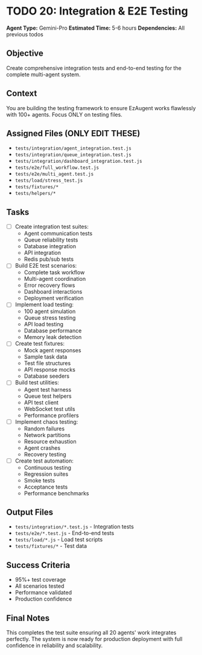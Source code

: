 # TODO 20: Integration & E2E Testing
**Agent Type:** Gemini-Pro
**Estimated Time:** 5-6 hours
**Dependencies:** All previous todos

## Objective
Create comprehensive integration tests and end-to-end testing for the complete multi-agent system.

## Context
You are building the testing framework to ensure EzAugent works flawlessly with 100+ agents. Focus ONLY on testing files.

## Assigned Files (ONLY EDIT THESE)
- `tests/integration/agent_integration.test.js`
- `tests/integration/queue_integration.test.js`
- `tests/integration/dashboard_integration.test.js`
- `tests/e2e/full_workflow.test.js`
- `tests/e2e/multi_agent.test.js`
- `tests/load/stress_test.js`
- `tests/fixtures/*`
- `tests/helpers/*`

## Tasks
- [ ] Create integration test suites:
  - Agent communication tests
  - Queue reliability tests
  - Database integration
  - API integration
  - Redis pub/sub tests
- [ ] Build E2E test scenarios:
  - Complete task workflow
  - Multi-agent coordination
  - Error recovery flows
  - Dashboard interactions
  - Deployment verification
- [ ] Implement load testing:
  - 100 agent simulation
  - Queue stress testing
  - API load testing
  - Database performance
  - Memory leak detection
- [ ] Create test fixtures:
  - Mock agent responses
  - Sample task data
  - Test file structures
  - API response mocks
  - Database seeders
- [ ] Build test utilities:
  - Agent test harness
  - Queue test helpers
  - API test client
  - WebSocket test utils
  - Performance profilers
- [ ] Implement chaos testing:
  - Random failures
  - Network partitions
  - Resource exhaustion
  - Agent crashes
  - Recovery testing
- [ ] Create test automation:
  - Continuous testing
  - Regression suites
  - Smoke tests
  - Acceptance tests
  - Performance benchmarks

## Output Files
- `tests/integration/*.test.js` - Integration tests
- `tests/e2e/*.test.js` - End-to-end tests
- `tests/load/*.js` - Load test scripts
- `tests/fixtures/*` - Test data

## Success Criteria
- 95%+ test coverage
- All scenarios tested
- Performance validated
- Production confidence

## Final Notes
This completes the test suite ensuring all 20 agents' work integrates perfectly. The system is now ready for production deployment with full confidence in reliability and scalability.